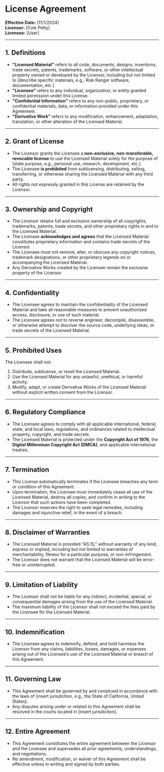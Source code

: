 # License Agreement

**Effective Date:** [11/1/2024]  
**Licensor:** [Cole Petty]  
**Licensee:** [User]  

---

## 1. Definitions

- **"Licensed Material"** refers to all code, documents, designs, inventions, trade secrets, patents, trademarks, software, or other intellectual property owned or developed by the Licensor, including but not limited to [describe specific materials, e.g., Risk Ranger software, documentation, etc.].
- **"Licensee"** refers to any individual, organization, or entity granted limited permission under this License.
- **"Confidential Information"** refers to any non-public, proprietary, or confidential materials, data, or information provided under this Agreement.
- **"Derivative Work"** refers to any modification, enhancement, adaptation, translation, or other alteration of the Licensed Material.

---

## 2. Grant of License

- The Licensor grants the Licensee a **non-exclusive, non-transferable, revocable license** to use the Licensed Material solely for the purpose of [state purpose, e.g., personal use, research, development, etc.].
- The Licensee **is prohibited** from sublicensing, distributing, selling, transferring, or otherwise sharing the Licensed Material with any third party.
- All rights not expressly granted in this License are retained by the Licensor.

---

## 3. Ownership and Copyright

- The Licensor retains full and exclusive ownership of all copyrights, trademarks, patents, trade secrets, and other proprietary rights in and to the Licensed Material.
- The Licensee **acknowledges and agrees** that the Licensed Material constitutes proprietary information and contains trade secrets of the Licensor.
- The Licensee must not remove, alter, or obscure any copyright notices, trademark designations, or other proprietary legends on or accompanying the Licensed Material.
- Any Derivative Works created by the Licensee remain the exclusive property of the Licensor.

---

## 4. Confidentiality

- The Licensee agrees to maintain the confidentiality of the Licensed Material and take all reasonable measures to prevent unauthorized access, disclosure, or use of such material.
- The Licensee agrees not to reverse engineer, decompile, disassemble, or otherwise attempt to discover the source code, underlying ideas, or trade secrets of the Licensed Material.

---

## 5. Prohibited Uses

The Licensee shall not:
1. Distribute, sublicense, or resell the Licensed Material.
2. Use the Licensed Material for any unlawful, unethical, or harmful activity.
3. Modify, adapt, or create Derivative Works of the Licensed Material without explicit written consent from the Licensor.

---

## 6. Regulatory Compliance

- The Licensee agrees to comply with all applicable international, federal, state, and local laws, regulations, and ordinances related to intellectual property, copyright, and trade secrets.
- The Licensed Material is protected under the **Copyright Act of 1976**, the **Digital Millennium Copyright Act (DMCA)**, and applicable international treaties.

---

## 7. Termination

- This License automatically terminates if the Licensee breaches any term or condition of this Agreement.
- Upon termination, the Licensee must immediately cease all use of the Licensed Material, destroy all copies, and confirm in writing to the Licensor that such actions have been completed.
- The Licensor reserves the right to seek legal remedies, including damages and injunctive relief, in the event of a breach.

---

## 8. Disclaimer of Warranties

- The Licensed Material is provided "AS IS," without warranty of any kind, express or implied, including but not limited to warranties of merchantability, fitness for a particular purpose, or non-infringement.
- The Licensor does not warrant that the Licensed Material will be error-free or uninterrupted.

---

## 9. Limitation of Liability

- The Licensor shall not be liable for any indirect, incidental, special, or consequential damages arising from the use of the Licensed Material.
- The maximum liability of the Licensor shall not exceed the fees paid by the Licensee for the Licensed Material.

---

## 10. Indemnification

- The Licensee agrees to indemnify, defend, and hold harmless the Licensor from any claims, liabilities, losses, damages, or expenses arising out of the Licensee’s use of the Licensed Material or breach of this Agreement.

---

## 11. Governing Law

- This Agreement shall be governed by and construed in accordance with the laws of [insert jurisdiction, e.g., the State of California, United States].
- Any disputes arising under or related to this Agreement shall be resolved in the courts located in [insert jurisdiction].

---

## 12. Entire Agreement

- This Agreement constitutes the entire agreement between the Licensor and the Licensee and supersedes all prior agreements, understandings, and negotiations.
- No amendment, modification, or waiver of this Agreement shall be effective unless in writing and signed by both parties.

